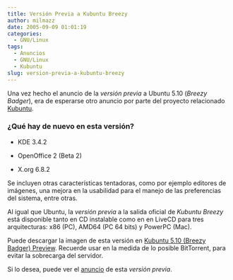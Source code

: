 ```yaml
---
title: Versión Previa a Kubuntu Breezy
author: milmazz
date: 2005-09-09 01:01:19
categories:
  - GNU/Linux
tags:
  - Anuncios
  - GNU/Linux
  - Kubuntu
slug: version-previa-a-kubuntu-breezy
---
```


Una vez hecho el anuncio de la _versión previa_ a Ubuntu 5.10 (_Breezy Badger_), era de esperarse otro anuncio por parte del proyecto relacionado [Kubuntu](http://www.kubuntu.org/).

### ¿Qué hay de nuevo en esta versión?

  * KDE 3.4.2

  * OpenOffice 2 (Beta 2)

  * X.org 6.8.2

Se incluyen otras características tentadoras, como por ejemplo editores de imágenes, una mejora en la usabilidad para el manejo de las preferencias del sistema, entre otras.

Al igual que Ubuntu, la _versión previa_ a la salida oficial de _Kubuntu Breezy_ está disponible tanto en CD instalable como en en LiveCD para tres arquitecturas: x86 (PC), AMD64 (PC 64 bits) y PowerPC (Mac).

Puede descargar la imagen de esta versión en [Kubuntu 5.10 (Breezy Badger) Preview](http://releases.ubuntu.com/kubuntu/5.10/). Recuerde usar en la medida de lo posible BitTorrent, para evitar la sobrecarga del servidor.

Si lo desea, puede ver el [anuncio](http://www.kubuntu.org/breezy-preview.php) de esta _versión previa_.
